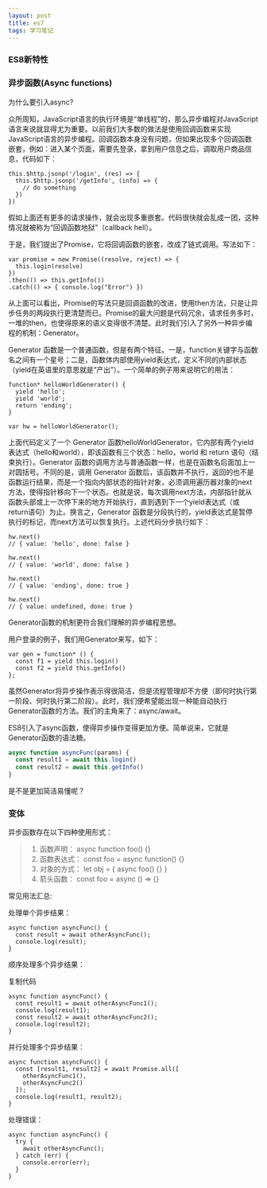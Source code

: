 ```yaml
---
layout: post
title: es7
tags: 学习笔记
---
```


### ES8新特性

### 异步函数(Async functions)

为什么要引入async?

众所周知，JavaScript语言的执行环境是“单线程”的，那么异步编程对JavaScript语言来说就显得尤为重要。以前我们大多数的做法是使用回调函数来实现JavaScript语言的异步编程。回调函数本身没有问题，但如果出现多个回调函数嵌套，例如：进入某个页面，需要先登录，拿到用户信息之后，调取用户商品信息，代码如下：

```
this.$http.jsonp('/login', (res) => {
  this.$http.jsonp('/getInfo', (info) => {
    // do something
  })
})
```

假如上面还有更多的请求操作，就会出现多重嵌套。代码很快就会乱成一团，这种情况就被称为“回调函数地狱”（callback hell）。

于是，我们提出了Promise，它将回调函数的嵌套，改成了链式调用。写法如下：

```
var promise = new Promise((resolve, reject) => {
  this.login(resolve)
})
.then(() => this.getInfo())
.catch(() => { console.log("Error") })
```

从上面可以看出，Promise的写法只是回调函数的改进，使用then方法，只是让异步任务的两段执行更清楚而已。Promise的最大问题是代码冗余，请求任务多时，一堆的then，也使得原来的语义变得很不清楚。此时我们引入了另外一种异步编程的机制：Generator。

Generator 函数是一个普通函数，但是有两个特征。一是，function关键字与函数名之间有一个星号；二是，函数体内部使用yield表达式，定义不同的内部状态（yield在英语里的意思就是“产出”）。一个简单的例子用来说明它的用法：

```
function* helloWorldGenerator() {
  yield 'hello';
  yield 'world';
  return 'ending';
}

var hw = helloWorldGenerator();
```

上面代码定义了一个 Generator 函数helloWorldGenerator，它内部有两个yield表达式（hello和world），即该函数有三个状态：hello，world 和 return 语句（结束执行）。Generator 函数的调用方法与普通函数一样，也是在函数名后面加上一对圆括号。不同的是，调用 Generator 函数后，该函数并不执行，返回的也不是函数运行结果，而是一个指向内部状态的指针对象，必须调用遍历器对象的next方法，使得指针移向下一个状态。也就是说，每次调用next方法，内部指针就从函数头部或上一次停下来的地方开始执行，直到遇到下一个yield表达式（或return语句）为止。换言之，Generator 函数是分段执行的，yield表达式是暂停执行的标记，而next方法可以恢复执行。上述代码分步执行如下：

```
hw.next()
// { value: 'hello', done: false }

hw.next()
// { value: 'world', done: false }

hw.next()
// { value: 'ending', done: true }

hw.next()
// { value: undefined, done: true }
```

Generator函数的机制更符合我们理解的异步编程思想。

用户登录的例子，我们用Generator来写，如下：

```
var gen = function* () {
  const f1 = yield this.login()
  const f2 = yield this.getInfo()
};
```

虽然Generator将异步操作表示得很简洁，但是流程管理却不方便（即何时执行第一阶段、何时执行第二阶段）。此时，我们便希望能出现一种能自动执行Generator函数的方法。我们的主角来了：async/await。

ES8引入了async函数，使得异步操作变得更加方便。简单说来，它就是Generator函数的语法糖。

```javascript
async function asyncFunc(params) {
  const result1 = await this.login()
  const result2 = await this.getInfo()
}
```

是不是更加简洁易懂呢？

### 变体

异步函数存在以下四种使用形式：

> 1. 函数声明： async function foo() {}
> 2. 函数表达式： const foo = async function() {}
> 3. 对象的方式： let obj = { async foo() {} }
> 4. 箭头函数： const foo = async () => {}

常见用法汇总:

处理单个异步结果：

```
async function asyncFunc() {
  const result = await otherAsyncFunc();
  console.log(result);
}
```

顺序处理多个异步结果：

复制代码

```
async function asyncFunc() {
  const result1 = await otherAsyncFunc1();
  console.log(result1);
  const result2 = await otherAsyncFunc2();
  console.log(result2);
}
```

并行处理多个异步结果：

```
async function asyncFunc() {
  const [result1, result2] = await Promise.all([
    otherAsyncFunc1(),
    otherAsyncFunc2()
  ]);
  console.log(result1, result2);
}
```

处理错误：

```
async function asyncFunc() {
  try {
    await otherAsyncFunc();
  } catch (err) {
    console.error(err);
  }
}
```
